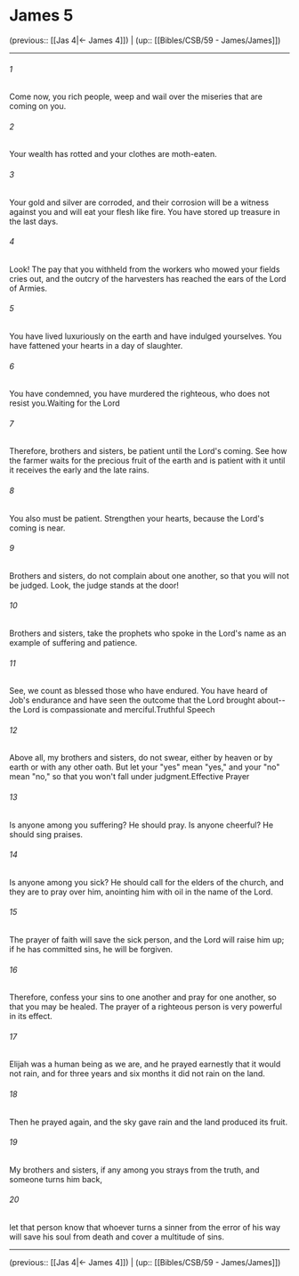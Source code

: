 # James 5

(previous:: [[Jas 4|← James 4]]) | (up:: [[Bibles/CSB/59 - James/James]])

***


###### 1 
Come now, you rich people, weep and wail over the miseries that are coming on you. 

###### 2 
Your wealth has rotted and your clothes are moth-eaten. 

###### 3 
Your gold and silver are corroded, and their corrosion will be a witness against you and will eat your flesh like fire. You have stored up treasure in the last days. 

###### 4 
Look! The pay that you withheld from the workers who mowed your fields cries out, and the outcry of the harvesters has reached the ears of the Lord of Armies. 

###### 5 
You have lived luxuriously on the earth and have indulged yourselves. You have fattened your hearts in a day of slaughter. 

###### 6 
You have condemned, you have murdered the righteous, who does not resist you.Waiting for the Lord 

###### 7 
Therefore, brothers and sisters, be patient until the Lord's coming. See how the farmer waits for the precious fruit of the earth and is patient with it until it receives the early and the late rains. 

###### 8 
You also must be patient. Strengthen your hearts, because the Lord's coming is near. 

###### 9 
Brothers and sisters, do not complain about one another, so that you will not be judged. Look, the judge stands at the door! 

###### 10 
Brothers and sisters, take the prophets who spoke in the Lord's name as an example of suffering and patience. 

###### 11 
See, we count as blessed those who have endured. You have heard of Job's endurance and have seen the outcome that the Lord brought about--the Lord is compassionate and merciful.Truthful Speech 

###### 12 
Above all, my brothers and sisters, do not swear, either by heaven or by earth or with any other oath. But let your "yes" mean "yes," and your "no" mean "no," so that you won't fall under judgment.Effective Prayer 

###### 13 
Is anyone among you suffering? He should pray. Is anyone cheerful? He should sing praises. 

###### 14 
Is anyone among you sick? He should call for the elders of the church, and they are to pray over him, anointing him with oil in the name of the Lord. 

###### 15 
The prayer of faith will save the sick person, and the Lord will raise him up; if he has committed sins, he will be forgiven. 

###### 16 
Therefore, confess your sins to one another and pray for one another, so that you may be healed. The prayer of a righteous person is very powerful in its effect. 

###### 17 
Elijah was a human being as we are, and he prayed earnestly that it would not rain, and for three years and six months it did not rain on the land. 

###### 18 
Then he prayed again, and the sky gave rain and the land produced its fruit. 

###### 19 
My brothers and sisters, if any among you strays from the truth, and someone turns him back, 

###### 20 
let that person know that whoever turns a sinner from the error of his way will save his soul from death and cover a multitude of sins.

***

(previous:: [[Jas 4|← James 4]]) | (up:: [[Bibles/CSB/59 - James/James]])
